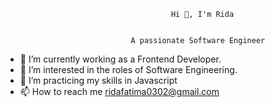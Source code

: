                                         Hi 👋, I'm Rida   
                                         
                                         
                                A passionate Software Engineer
                      

- 🔭 I’m currently working as a Frontend Developer.
- 👀 I’m interested in the roles of Software Engineering.
- 🌱 I’m practicing my skills in Javascript
- 📫 How to reach me ridafatima0302@gmail.com

<!---
ridafatimakhan/ridafatimakhan is a ✨ special ✨ repository because its `README.md` (this file) appears on your GitHub profile.
You can click the Preview link to take a look at your changes.
--->
